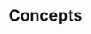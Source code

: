 ---
title: "Concepts"
linkTitle: "Concepts"
weight: 3
description: >
  About the SpaceONE Concepts
---